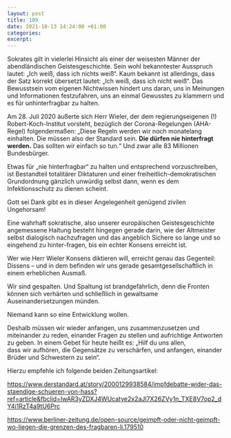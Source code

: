 ```yaml
---
layout: post
title: 109
date: 2021-10-13 14:24:00 +01:00
categories: 
excerpt: 
---
```


Sokrates gilt in vielerlei Hinsicht als einer der weisesten Männer der abendländischen Geistesgeschichte. Sein wohl bekanntester Ausspruch lautet: „Ich weiß, dass ich nichts weiß“. Kaum bekannt ist allerdings, dass der Satz korrekt übersetzt lautet: „Ich weiß, dass ich nicht weiß“. Das Bewusstsein vom eigenen Nichtwissen hindert uns daran, uns in Meinungen und Informationen festzufahren, uns an einmal Gewusstes zu klammern und es für unhinterfragbar zu halten.

Am 28. Juli 2020 äußerte sich Herr Wieler, der dem regierungseigenen (!) Robert-Koch-Institut vorsteht, bezüglich der Corona-Regelungen (AHA-Regel) folgendermaßen: „Diese Regeln werden wir noch monatelang einhalten. Die müssen also der Standard sein. **Die dürfen nie hinterfragt werden.** Das sollten wir einfach so tun.“ Und zwar alle 83 Millionen Bundesbürger.

Etwas für „nie hinterfragbar“ zu halten und entsprechend vorzuschreiben, ist Bestandteil totalitärer Diktaturen und einer freiheitlich-demokratischen Grundordnung gänzlich unwürdig selbst dann, wenn es dem Infektionsschutz zu dienen scheint.

Gott sei Dank gibt es in dieser Angelegenheit genügend zivilen Ungehorsam!

Eine wahrhaft sokratische, also unserer europäischen Geistesgeschichte angemessene Haltung besteht hingegen gerade darin, wie der Altmeister selbst dialogisch nachzufragen und das angeblich Sichere so lange und so eingehend zu hinter-fragen, bis ein echter Konsens erreicht ist.

Wer wie Herr Wieler Konsens diktieren will, erreicht genau das Gegenteil: Dissens – und in dem befinden wir uns gerade gesamtgesellschaftlich in einem erheblichen Ausmaß.

Wir sind gespalten. Und Spaltung ist brandgefährlich, denn die Fronten können sich verhärten und schließlich in gewaltsame Auseinandersetzungen münden.

Niemand kann so eine Entwicklung wollen.

Deshalb müssen wir wieder anfangen, uns zusammenzusetzen und miteinander zu reden, einander Fragen zu stellen und aufrichtige Antworten zu geben. In einem Gebet für heute heißt es: „Hilf du uns allen,\
dass wir aufhören, die Gegensätze zu verschärfen, und anfangen, einander Brüder und Schwestern zu sein“.

Hierzu empfehle ich folgende beiden Zeitungsartikel:

<https://www.derstandard.at/story/2000129938584/impfdebatte-wider-das-staendige-schueren-von-hass?ref=article&fbclid=IwAR3yZDXJ4WUcatye2x2aJl7X26ZVy1n_TXE8V7op2_dY4i1RzT4a9tU6Prc>

<https://www.berliner-zeitung.de/open-source/geimpft-oder-nicht-geimpft-wo-liegen-die-grenzen-des-fragbaren-li.179510>
